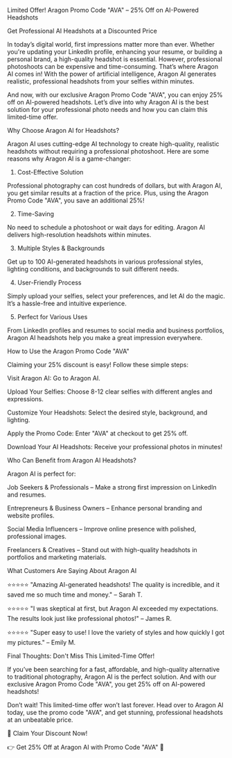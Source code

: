 Limited Offer! Aragon Promo Code "AVA" – 25% Off on AI-Powered Headshots

Get Professional AI Headshots at a Discounted Price

In today’s digital world, first impressions matter more than ever. Whether you're updating your LinkedIn profile, enhancing your resume, or building a personal brand, a high-quality headshot is essential. However, professional photoshoots can be expensive and time-consuming. That’s where Aragon AI comes in! With the power of artificial intelligence, Aragon AI generates realistic, professional headshots from your selfies within minutes.

And now, with our exclusive Aragon Promo Code "AVA", you can enjoy 25% off on AI-powered headshots. Let’s dive into why Aragon AI is the best solution for your professional photo needs and how you can claim this limited-time offer.

Why Choose Aragon AI for Headshots?

Aragon AI uses cutting-edge AI technology to create high-quality, realistic headshots without requiring a professional photoshoot. Here are some reasons why Aragon AI is a game-changer:

1. Cost-Effective Solution

Professional photography can cost hundreds of dollars, but with Aragon AI, you get similar results at a fraction of the price. Plus, using the Aragon Promo Code "AVA", you save an additional 25%!

2. Time-Saving

No need to schedule a photoshoot or wait days for editing. Aragon AI delivers high-resolution headshots within minutes.

3. Multiple Styles & Backgrounds

Get up to 100 AI-generated headshots in various professional styles, lighting conditions, and backgrounds to suit different needs.

4. User-Friendly Process

Simply upload your selfies, select your preferences, and let AI do the magic. It’s a hassle-free and intuitive experience.

5. Perfect for Various Uses

From LinkedIn profiles and resumes to social media and business portfolios, Aragon AI headshots help you make a great impression everywhere.

How to Use the Aragon Promo Code "AVA"

Claiming your 25% discount is easy! Follow these simple steps:

Visit Aragon AI: Go to Aragon AI.

Upload Your Selfies: Choose 8-12 clear selfies with different angles and expressions.

Customize Your Headshots: Select the desired style, background, and lighting.

Apply the Promo Code: Enter "AVA" at checkout to get 25% off.

Download Your AI Headshots: Receive your professional photos in minutes!

Who Can Benefit from Aragon AI Headshots?

Aragon AI is perfect for:

Job Seekers & Professionals – Make a strong first impression on LinkedIn and resumes.

Entrepreneurs & Business Owners – Enhance personal branding and website profiles.

Social Media Influencers – Improve online presence with polished, professional images.

Freelancers & Creatives – Stand out with high-quality headshots in portfolios and marketing materials.

What Customers Are Saying About Aragon AI

⭐⭐⭐⭐⭐ "Amazing AI-generated headshots! The quality is incredible, and it saved me so much time and money." – Sarah T.

⭐⭐⭐⭐⭐ "I was skeptical at first, but Aragon AI exceeded my expectations. The results look just like professional photos!" – James R.

⭐⭐⭐⭐⭐ "Super easy to use! I love the variety of styles and how quickly I got my pictures." – Emily M.

Final Thoughts: Don't Miss This Limited-Time Offer!

If you’ve been searching for a fast, affordable, and high-quality alternative to traditional photography, Aragon AI is the perfect solution. And with our exclusive Aragon Promo Code "AVA", you get 25% off on AI-powered headshots!

Don’t wait! This limited-time offer won’t last forever. Head over to Aragon AI today, use the promo code "AVA", and get stunning, professional headshots at an unbeatable price.

📌 Claim Your Discount Now!

👉 Get 25% Off at Aragon AI with Promo Code "AVA" 🚀
